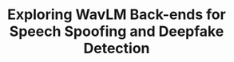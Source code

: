 ---
title: "Exploring WavLM Back-ends for Speech Spoofing and Deepfake Detection"
authors:
  - "Theophile Stourbe"
  - "Victor Miara"
  - "Theo Lepage"
  - "Reda Dehak"
source: "The Automatic Speaker Verification Spoofing Countermeasures Workshop (ASVspoof 2024)"
year: 2024
type: "conference"
bib_entries:
  pages: "72--78"
  doi: "10.21437/ASVspoof.2024-11"
resources:
  - name: "Document"
    url: "https://www.isca-archive.org/asvspoof_2024/stourbe24_asvspoof.pdf"
  - name: "Slides"
    url: "https://theolepage.com/uploads/stourbe2024WavLMBackendsSpoofing_slides.pdf"
  - name: "Video"
    url: "https://youtu.be/R_U41bzRKSg"
---